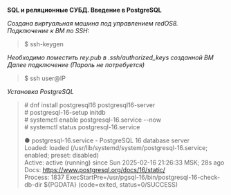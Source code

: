 **SQL и реляционные СУБД. Введение в PostgreSQL**  

*Создана виртуальная машина под управлением redOS8.*  
*Подключение к ВМ по SSH:*  
  
> $ ssh-keygen  
  
*Необходимо поместить rey.pub в .ssh/authorized_keys созданной ВМ*  
*Далее подключение (Пароль не потребуется)*  
  
> $ ssh user@IP  
  
  
*Установка PostgreSQL*  
  
> \# dnf install postgresql16 postgresql16-server  
> \# postgresql-16-setup initdb  
> \# systemctl enable postgresql-16.service --now  
> \# systemctl status postgresql-16.service  
>  
> ● postgresql-16.service - PostgreSQL 16 database server  
>     Loaded: loaded (/usr/lib/systemd/system/postgresql-16.service; enabled; preset: disabled)  
>     Active: active (running) since Sun 2025-02-16 21:26:33 MSK; 28s ago  
>       Docs: https://www.postgresql.org/docs/16/static/  
>    Process: 1837 ExecStartPre=/usr/pgsql-16/bin/postgresql-16-check-db-dir ${PGDATA} (code=exited, status=0/SUCCESS)  
>  
  
